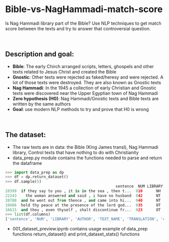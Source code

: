 # Bible-vs-NagHammadi-match-score
Is Nag Hammadi library part of the Bible? Use NLP techniques to get match score between the texts and try to answer that controversial question.

<br>

## Description and goal:
- **Bible**: The early Chirch arranged scripts, letters, ghospels and other texts related to Jesus Christ and created the Bible
- **Gnostic**: Other texts were rejected as faked/heresy and were rejected. A lot of those texts were destroyed. They are also known as Gnostic texts
- **Nag Hammadi**: In the 1945 a collection of early Christian and Gnostic texts were discovered near the Upper Egyptian town of Nag Hammadi
- **Zero hypothesis (H0)**: Nag Hammadi/Gnostic texts and Bible texts are written by the same authors
- **Goal**: use modern NLP methods to try and prove that H0 is wrong

<br>

## The dataset:
- The raw texts are in data: the Bible (King James transl), Nag Hammadi library, Control texts that have nothing to do with Christianity
- data_prep.py module contains the functions needed to parse and return the dataframe
```python
>>> import data_prep as dp
>>> df = dp.return_dataset()
>>> df.sample(5)
                                                 sentence  NUM LIBRARY  ... TRANSLATION char_count words_count
28399  if they say to you , it is in the sea , then t...  010      NH  ...    Thomas O         70          18
22243    the woman answered and said , i have no husband  042      NT  ...  King James         47          10
20788  and he went out from thence , and came into hi...  040      NT  ...  King James         90          19
19486  hold thy peace at the presence of the lord god...  035      OT  ...  King James        145          32
16615  and thou , even thyself , shalt discontinue fr...  023      OT  ...  King James        231          47
>>> list(df.columns)
['sentence', 'NUM', 'LIBRARY', 'AUTHOR', 'TEXT_NAME', 'TRANSLATION', 'char_count', 'words_count']
```
- 001_dataset_preview.ipynb contains usage example of data_prep functions return_dataset() and print_dataset_stats() functions
